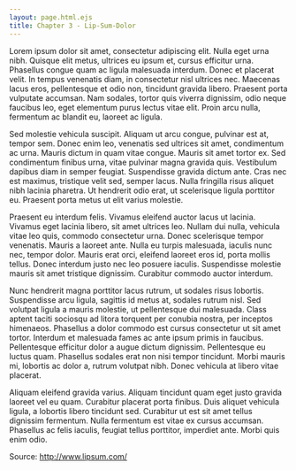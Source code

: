 ```yaml
---
layout: page.html.ejs
title: Chapter 3 - Lip-Sum-Dolor
---
```


Lorem ipsum dolor sit amet, consectetur adipiscing elit. Nulla eget urna nibh. Quisque elit metus, ultrices eu ipsum et, cursus efficitur urna. Phasellus congue quam ac ligula malesuada interdum. Donec et placerat velit. In tempus venenatis diam, in consectetur nisl ultrices nec. Maecenas lacus eros, pellentesque et odio non, tincidunt gravida libero. Praesent porta vulputate accumsan. Nam sodales, tortor quis viverra dignissim, odio neque faucibus leo, eget elementum purus lectus vitae elit. Proin arcu nulla, fermentum ac blandit eu, laoreet ac ligula.

Sed molestie vehicula suscipit. Aliquam ut arcu congue, pulvinar est at, tempor sem. Donec enim leo, venenatis sed ultrices sit amet, condimentum ac urna. Mauris dictum in quam vitae congue. Mauris sit amet tortor ex. Sed condimentum finibus urna, vitae pulvinar magna gravida quis. Vestibulum dapibus diam in semper feugiat. Suspendisse gravida dictum ante. Cras nec est maximus, tristique velit sed, semper lacus. Nulla fringilla risus aliquet nibh lacinia pharetra. Ut hendrerit odio erat, ut scelerisque ligula porttitor eu. Praesent porta metus ut elit varius molestie.

Praesent eu interdum felis. Vivamus eleifend auctor lacus ut lacinia. Vivamus eget lacinia libero, sit amet ultrices leo. Nullam dui nulla, vehicula vitae leo quis, commodo consectetur urna. Donec scelerisque tempor venenatis. Mauris a laoreet ante. Nulla eu turpis malesuada, iaculis nunc nec, tempor dolor. Mauris erat orci, eleifend laoreet eros id, porta mollis tellus. Donec interdum justo nec leo posuere iaculis. Suspendisse molestie mauris sit amet tristique dignissim. Curabitur commodo auctor interdum.

Nunc hendrerit magna porttitor lacus rutrum, ut sodales risus lobortis. Suspendisse arcu ligula, sagittis id metus at, sodales rutrum nisl. Sed volutpat ligula a mauris molestie, ut pellentesque dui malesuada. Class aptent taciti sociosqu ad litora torquent per conubia nostra, per inceptos himenaeos. Phasellus a dolor commodo est cursus consectetur ut sit amet tortor. Interdum et malesuada fames ac ante ipsum primis in faucibus. Pellentesque efficitur dolor a augue dictum dignissim. Pellentesque eu luctus quam. Phasellus sodales erat non nisi tempor tincidunt. Morbi mauris mi, lobortis ac dolor a, rutrum volutpat nibh. Donec vehicula at libero vitae placerat.

Aliquam eleifend gravida varius. Aliquam tincidunt quam eget justo gravida laoreet vel eu quam. Curabitur placerat porta finibus. Duis aliquet vehicula ligula, a lobortis libero tincidunt sed. Curabitur ut est sit amet tellus dignissim fermentum. Nulla fermentum est vitae ex cursus accumsan. Phasellus ac felis iaculis, feugiat tellus porttitor, imperdiet ante. Morbi quis enim odio.

Source: http://www.lipsum.com/
